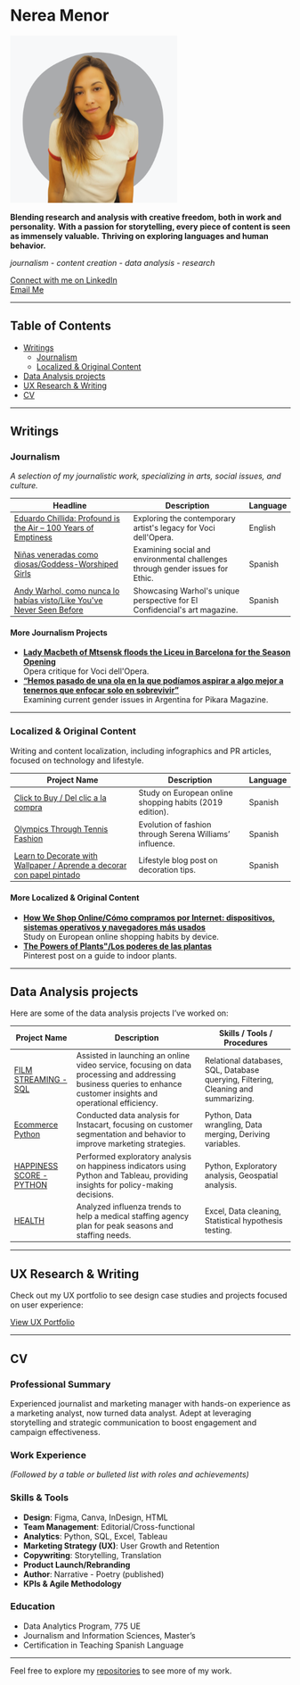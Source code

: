 # Nerea Menor

<img src="images/me_grey.png" alt="Your Name" width="300" height="300">

**Blending research and analysis with creative freedom, both in work and personality.**
**With a passion for storytelling, every piece of content is seen as immensely valuable.**
**Thriving on exploring languages and human behavior.**  


*journalism - content creation - data analysis - research*

[Connect with me on LinkedIn](https://www.linkedin.com/in/nerea-menor/)  
[Email Me](mailto:nereamenor@gmail.com)  

---

## Table of Contents

- [Writings](#writings)
  - [Journalism](#journalism)
  - [Localized & Original Content](#localized--original-content)
- [Data Analysis projects](#my-projects)
- [UX Research & Writing](#ux-research-portfolio)
- [CV](#cv)

---

## Writings

### Journalism
*A selection of my journalistic work, specializing in arts, social issues, and culture.*

| Headline | Description | Language |
|--------------|-------------|----------|
| [Eduardo Chillida: Profound is the Air – 100 Years of Emptiness](https://www.vocidellopera.com/single-post/eduardo-chillida) | Exploring the contemporary artist's legacy for Voci dell'Opera. | English |
| [Niñas veneradas como diosas/Goddess-Worshiped Girls](https://ethic.es/2024/10/kumari-ninas-veneradas-como-diosas/) | Examining social and environmental challenges through gender issues for Ethic. | Spanish |
| [Andy Warhol, como nunca lo habías visto/Like You've Never Seen Before](https://www-elconfidencial-com.translate.goog/el-grito/2024-08-24/andy-warhol-expo-berlin_3947800/?_x_tr_sl=auto&_x_tr_tl=es&_x_tr_hl=es) | Showcasing Warhol's unique perspective for El Confidencial's art magazine. | Spanish |

#### More Journalism Projects
  - **[Lady Macbeth of Mtsensk floods the Liceu in Barcelona for the Season Opening](https://www.vocidellopera.com/single-post/lady-macbeth-of-mtsensk)**  
    Opera critique for Voci dell'Opera. 
  - **[“Hemos pasado de una ola en la que podíamos aspirar a algo mejor a tenernos que enfocar solo en sobrevivir”](https://www.pikaramagazine.com/2024/10/hemos-pasado-de-una-ola-en-la-que-podiamos-aspirar-a-algo-mejor-a-tenernos-que-enfocar-solo-en-sobrevivir/)**  
    Examining current gender issues in Argentina for Pikara Magazine. 


---

### Localized & Original Content
Writing and content localization, including infographics and PR articles, focused on technology and lifestyle.

| Project Name | Description | Language |
|--------------|-------------|----------|
| [Click to Buy / Del clic a la compra](https://marketing4ecommerce.net/wp-content/uploads/2017/01/Infografia-del-clic-a-la-compra.jpg) | Study on European online shopping habits (2019 edition). | Spanish |
| [Olympics Through Tennis Fashion](https://www.lavanguardia.com/de-moda/moda/20160803/403670325433/juegos-olimpicos-moda-120-anos.html) | Evolution of fashion through Serena Williams’ influence. | Spanish |
| [Learn to Decorate with Wallpaper / Aprende a decorar con papel pintado](https://www.homify.es/libros_de_ideas/28615/aprende-a-decorar-con-papel-pintado) | Lifestyle blog post on decoration tips. | Spanish |

#### More Localized & Original Content
  - **[How We Shop Online/Cómo compramos por Internet: dispositivos, sistemas operativos y navegadores más usados](https://marketing4ecommerce.net/compramos-internet-los-europeos-segun-las-tiendas-online-shopalike-2017/)**  
    Study on European online shopping habits by device.
  - **[The Powers of Plants"/Los poderes de las plantas](https://de.pinterest.com/pin/461407924319434531/)**  
    Pinterest post on a guide to indoor plants. 


---

## Data Analysis projects

Here are some of the data analysis projects I’ve worked on:

| Project Name | Description | Skills / Tools / Procedures |
|--------------|-------------|-----------------------------|
| [FILM STREAMING - SQL](https://github.com/NereaMe/launchstrategy_SQL) | Assisted in launching an online video service, focusing on data processing and addressing business queries to enhance customer insights and operational efficiency. | Relational databases, SQL, Database querying, Filtering, Cleaning and summarizing. |
| [Ecommerce Python](https://github.com/NereaMe/Ecommerce_python/) | Conducted data analysis for Instacart, focusing on customer segmentation and behavior to improve marketing strategies. | Python, Data wrangling, Data merging, Deriving variables. |
| [HAPPINESS SCORE - PYTHON](https://github.com/NereaMe/HappinessScore_python) | Performed exploratory analysis on happiness indicators using Python and Tableau, providing insights for policy-making decisions. | Python, Exploratory analysis, Geospatial analysis. |
| [HEALTH](https://github.com/NereaMe/health_tableau) | Analyzed influenza trends to help a medical staffing agency plan for peak seasons and staffing needs. | Excel, Data cleaning, Statistical hypothesis testing. |

---

## UX Research & Writing

Check out my UX portfolio to see design case studies and projects focused on user experience:

[View UX Portfolio](https://www.canva.com/design/DAFVz66Wvtg/xp0gp4pF0PE-ZzVW0PLRKQ/)

---

## CV

### Professional Summary
Experienced journalist and marketing manager with hands-on experience as a marketing analyst, now turned data analyst. Adept at leveraging storytelling and strategic communication to boost engagement and campaign effectiveness.

### Work Experience
*(Followed by a table or bulleted list with roles and achievements)*

### Skills & Tools
- **Design**: Figma, Canva, InDesign, HTML
- **Team Management**: Editorial/Cross-functional
- **Analytics**: Python, SQL, Excel, Tableau
- **Marketing Strategy (UX)**: User Growth and Retention
- **Copywriting**: Storytelling, Translation
- **Product Launch/Rebranding**
- **Author**: Narrative - Poetry (published)
- **KPIs & Agile Methodology**

### Education
- Data Analytics Program, 775 UE
- Journalism and Information Sciences, Master’s
- Certification in Teaching Spanish Language

---

Feel free to explore my [repositories](https://github.com/NereaMe) to see more of my work.
